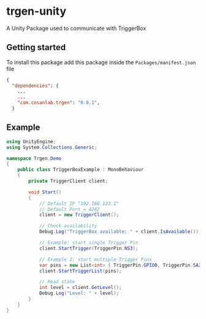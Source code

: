 # trgen-unity
A Unity Package used to communicate with TriggerBox


## Getting started

To install this package add this package inside the `Packages/manifest.json` file

```json
{
  "dependencies": {
    ...
    ...
    "com.cosanlab.trgen": "0.0.1",
  }
```

## Example


```cs
using UnityEngine;
using System.Collections.Generic;

namespace Trgen.Demo
{
    public class TriggerBoxExample : MonoBehaviour
    {
        private TriggerClient client;

        void Start()
        {
            // Default IP "192.168.123.1"
            // Default Port = 4242
            client = new TriggerClient();

            // Check availability
            Debug.Log("TriggerBox available: " + client.IsAvailable());

            // Example: start single Trigger Pin
            client.StartTrigger(TriggerPin.NS3);

            // Example 2: start multiple Trigger Pins
            var pins = new List<int> { TriggerPin.GPIO0, TriggerPin.SA2 };
            client.StartTriggerList(pins);

            // Read state
            int level = client.GetLevel();
            Debug.Log("Level: " + level);
        }
    }
}

```